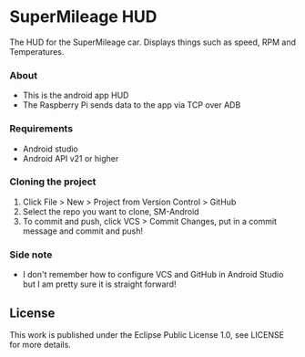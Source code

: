 # SuperMileage HUD
The HUD for the SuperMileage car. Displays things such as speed, RPM and Temperatures.

### About
- This is the android app HUD
- The Raspberry Pi sends data to the app via TCP over ADB

### Requirements
- Android studio
- Android API v21 or higher

### Cloning the project
1. Click File > New > Project from Version Control > GitHub
2. Select the repo you want to clone, SM-Android
3. To commit and push, click VCS > Commit Changes, put in a commit message and commit and push!

### Side note
- I don't remember how to configure VCS and GitHub in Android Studio but I am pretty sure it is straight forward!

## License

This work is published under the Eclipse Public License 1.0, see LICENSE for
more details.
